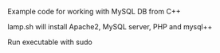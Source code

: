 Example code for working with MySQL DB from C++

lamp.sh will install Apache2, MySQL server, PHP and mysql++

Run executable with sudo

